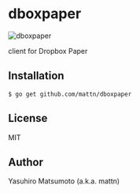 # dboxpaper

![dboxpaper](https://raw.githubusercontent.com/mattn/dboxpaper/master/dboxpaper-logo256.png)

client for Dropbox Paper

## Installation

```
$ go get github.com/mattn/dboxpaper
```

## License

MIT

## Author

Yasuhiro Matsumoto (a.k.a. mattn)
